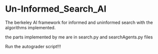 # Un-Informed_Search_AI
The berkeley AI framework for informed and uninformed search with the algorithms implemented.

the parts implemented by me are in search.py and searchAgents.py files

Run the autograder script!!!
